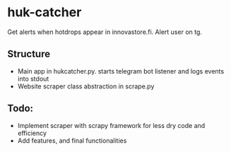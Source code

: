 # huk-catcher
Get alerts when hotdrops appear in innovastore.fi. Alert user on tg.

## Structure
 - Main app in hukcatcher.py. starts telegram bot listener and logs events into stdout
 - Website scraper class abstraction in scrape.py

## Todo:
 - Implement scraper with scrapy framework for less dry code and efficiency
 - Add features, and final functionalities
